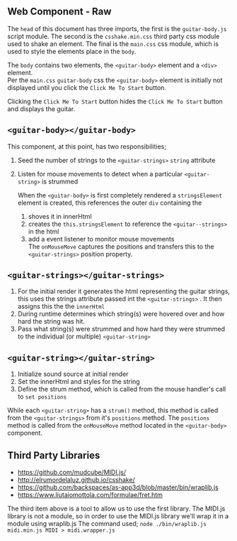 ## Web Component - Raw

The `head` of this document has three imports, the first is the `guitar-body.js` script module. The second is the `csshake.min.css` third party css module used to shake an element. The final is the `main.css` css module, which is used to style the elements place in the `body`.

The `body` contains two elements, the `<guitar-body>` element and a `<div>` element.    
Per the `main.css` `guitar-body` css the `<guitar-body>` element is initially not displayed until you click the `Click Me To Start`  button.

Clicking the `Click Me To Start` button hides the `Click Me To Start` button and displays the guitar.
## `<guitar-body></guitar-body>`

This component, at this point, has two responsibilities;
1. Seed the number of strings to the `<guitar-strings>` `string` attribute
2. Listen for mouse movements to detect when a particular `<guitar-string>` is strummed

   When the `<guitar-body>` is first completely rendered a `stringsElement`  element is created, this references the outer `div` containing the
    1. shoves it in innerHtml
    2. creates the `this.stringsElement` to reference the `<guitar--strings>` in the html
    3. add a event listener to monitor mouse movements  
       The `onMouseMove` captures the positions and transfers this to the `<guitar-strings>`  position property.
## `<guitar-strings></guitar-strings>`

1. For the initial render it generates the html representing the guitar strings, this uses the strings attribute passed int the `<guitar-strings>` . It then assigns this the the `innerHtml`
2. During runtime determines which string(s) were hovered over and how hard the string was hit.
3. Pass what string(s) were strummed and how hard they were strummed to the individual (or multiple) `<guitar-string>`
## `<guitar-string></guitar-string>`
1. Initialize sound source at initial render
2. Set the innerHtml and styles for the string
3. Define the strum method, which is called from the mouse handler's call to `set positions`

While each `<guitar-string>` has a `strum()` method, this method is called from the `<guitar-strings>` from it's `positions` method. The `positions` method is called from the `onMouseMove` method located in the `<guitar-body>` component.


## Third Party Libraries
* https://github.com/mudcube/MIDI.js/
* http://elrumordelaluz.github.io/csshake/
* https://github.com/backspaces/as-app3d/blob/master/bin/wraplib.js
* https://www.liutaiomottola.com/formulae/fret.htm

The third item above is a tool to allow us to use the first library. The MIDI.js library is not a module, so in order to use the MIDI.js library we'll wrap it in a module using wraplib.js
The command used; `node ./bin/wraplib.js midi.min.js MIDI > midi.wrapper.js`


